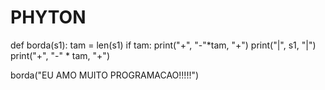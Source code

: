 # PHYTON
def borda(s1):
     tam = len(s1)
     if tam:
      print("+", "-"*tam, "+")
      print("|", s1, "|")
      print("+", "-" * tam, "+")






borda("EU AMO MUITO PROGRAMACAO!!!!!")
